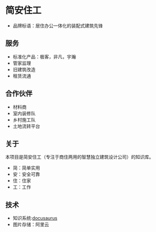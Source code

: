 # 简安住工

- 品牌标语：居住办公一体化的装配式建筑先锋

## 服务

- 标准化产品：极客，非凡，宇瀚
- 管家监理
- 旧建筑改造
- 租赁流通

## 合作伙伴

- 材料商
- 室内装修队
- 乡村施工队
- 土地流转平台

## 关于

本项目是简安住工（专注于商住两用的智慧独立建筑设计公司）的知识库。

- 简：简单实用
- 安：安全可靠
- 住：住家
- 工：工作

## 技术

- 知识系统:[docusaurus](https://docusaurus.io/)
- 图片存储：阿里云
